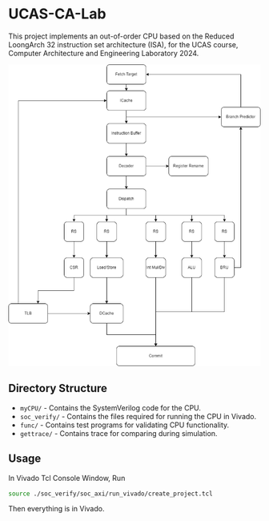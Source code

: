 # UCAS-CA-Lab

This project implements an out-of-order CPU based on the Reduced LoongArch 32 instruction set architecture (ISA), for the UCAS course, Computer Architecture and Engineering Laboratory 2024. 

![architecture](image/architecture.png)

## Directory Structure

- `myCPU/` - Contains the SystemVerilog code for the CPU.
- `soc_verify/` - Contains the files required for running the CPU in Vivado.
- `func/` - Contains test programs for validating CPU functionality.
- `gettrace/` - Contains trace for comparing during simulation.

## Usage

In Vivado Tcl Console Window, Run

```bash
source ./soc_verify/soc_axi/run_vivado/create_project.tcl
```

Then everything is in Vivado.


